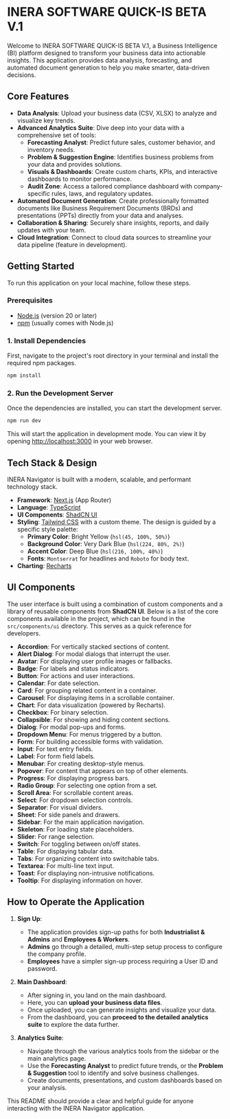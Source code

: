 # INERA SOFTWARE QUICK-IS BETA V.1

Welcome to INERA SOFTWARE QUICK-IS BETA V.1, a Business Intelligence (BI) platform designed to transform your business data into actionable insights. This application provides data analysis, forecasting, and automated document generation to help you make smarter, data-driven decisions.

## Core Features

- **Data Analysis**: Upload your business data (CSV, XLSX) to analyze and visualize key trends.
- **Advanced Analytics Suite**: Dive deep into your data with a comprehensive set of tools:
    - **Forecasting Analyst**: Predict future sales, customer behavior, and inventory needs.
    - **Problem & Suggestion Engine**: Identifies business problems from your data and provides solutions.
    - **Visuals & Dashboards**: Create custom charts, KPIs, and interactive dashboards to monitor performance.
    - **Audit Zone**: Access a tailored compliance dashboard with company-specific rules, laws, and regulatory updates.
- **Automated Document Generation**: Create professionally formatted documents like Business Requirement Documents (BRDs) and presentations (PPTs) directly from your data and analyses.
- **Collaboration & Sharing**: Securely share insights, reports, and daily updates with your team.
- **Cloud Integration**: Connect to cloud data sources to streamline your data pipeline (feature in development).

## Getting Started

To run this application on your local machine, follow these steps.

### Prerequisites

- [Node.js](https://nodejs.org/) (version 20 or later)
- [npm](https://www.npmjs.com/) (usually comes with Node.js)

### 1. Install Dependencies

First, navigate to the project's root directory in your terminal and install the required npm packages.

```bash
npm install
```

### 2. Run the Development Server

Once the dependencies are installed, you can start the development server.

```bash
npm run dev
```

This will start the application in development mode. You can view it by opening [http://localhost:3000](http://localhost:3000) in your web browser.

## Tech Stack & Design

INERA Navigator is built with a modern, scalable, and performant technology stack.

- **Framework**: [Next.js](https://nextjs.org/) (App Router)
- **Language**: [TypeScript](https://www.typescriptlang.org/)
- **UI Components**: [ShadCN UI](https://ui.shadcn.com/)
- **Styling**: [Tailwind CSS](https://tailwindcss.com/) with a custom theme. The design is guided by a specific style palette:
    - **Primary Color**: Bright Yellow (`hsl(45, 100%, 50%)`)
    - **Background Color**: Very Dark Blue (`hsl(224, 80%, 2%)`)
    - **Accent Color**: Deep Blue (`hsl(216, 100%, 40%)`)
    - **Fonts**: `Montserrat` for headlines and `Roboto` for body text.
- **Charting**: [Recharts](https://recharts.org/)

## UI Components

The user interface is built using a combination of custom components and a library of reusable components from **ShadCN UI**. Below is a list of the core components available in the project, which can be found in the `src/components/ui` directory. This serves as a quick reference for developers.

- **Accordion**: For vertically stacked sections of content.
- **Alert Dialog**: For modal dialogs that interrupt the user.
- **Avatar**: For displaying user profile images or fallbacks.
- **Badge**: For labels and status indicators.
- **Button**: For actions and user interactions.
- **Calendar**: For date selection.
- **Card**: For grouping related content in a container.
- **Carousel**: For displaying items in a scrollable container.
- **Chart**: For data visualization (powered by Recharts).
- **Checkbox**: For binary selection.
- **Collapsible**: For showing and hiding content sections.
- **Dialog**: For modal pop-ups and forms.
- **Dropdown Menu**: For menus triggered by a button.
- **Form**: For building accessible forms with validation.
- **Input**: For text entry fields.
- **Label**: For form field labels.
- **Menubar**: For creating desktop-style menus.
- **Popover**: For content that appears on top of other elements.
- **Progress**: For displaying progress bars.
- **Radio Group**: For selecting one option from a set.
- **Scroll Area**: For scrollable content areas.
- **Select**: For dropdown selection controls.
- **Separator**: For visual dividers.
- **Sheet**: For side panels and drawers.
- **Sidebar**: For the main application navigation.
- **Skeleton**: For loading state placeholders.
- **Slider**: For range selection.
- **Switch**: For toggling between on/off states.
- **Table**: For displaying tabular data.
- **Tabs**: For organizing content into switchable tabs.
- **Textarea**: For multi-line text input.
- **Toast**: For displaying non-intrusive notifications.
- **Tooltip**: For displaying information on hover.


## How to Operate the Application

1.  **Sign Up**:
    - The application provides sign-up paths for both **Industrialist & Admins** and **Employees & Workers**.
    - **Admins** go through a detailed, multi-step setup process to configure the company profile.
    - **Employees** have a simpler sign-up process requiring a User ID and password.

2.  **Main Dashboard**:
    - After signing in, you land on the main dashboard.
    - Here, you can **upload your business data files**.
    - Once uploaded, you can generate insights and visualize your data.
    - From the dashboard, you can **proceed to the detailed analytics suite** to explore the data further.

3.  **Analytics Suite**:
    - Navigate through the various analytics tools from the sidebar or the main analytics page.
    - Use the **Forecasting Analyst** to predict future trends, or the **Problem & Suggestion** tool to identify and solve business challenges.
    - Create documents, presentations, and custom dashboards based on your analysis.

This README should provide a clear and helpful guide for anyone interacting with the INERA Navigator application.
